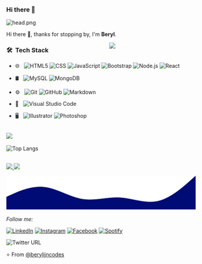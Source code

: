 ### Hi there 👋

<!--
**berylijncodes/berylijncodes** is a ✨ _special_ ✨ repository because its `README.md` (this file) appears on your GitHub profile.

Here are some ideas to get you started:

- 🔭 I’m currently working on ...
- 🌱 I’m currently learning ...
- 👯 I’m looking to collaborate on ...
- 🤔 I’m looking for help with ...
- 💬 Ask me about ...
- 📫 How to reach me: ...
- 😄 Pronouns: ...
- ⚡ Fun fact: ...
-->
![head.png](https://raw.githubusercontent.com/FigureBed/master/img/readme-top.png)

 Hi there 👋, thanks for stopping by, I'm **Beryl**.

<img align='right' src="https://raw.githubusercontent.com/FigureBed/master/img/octocat.gif" width="230">

<h3> 🛠 &nbsp;Tech Stack</h3>


- 🌐 &nbsp;
  ![HTML5](https://img.shields.io/badge/-HTML5-333333?style=flat&logo=HTML5)
  ![CSS](https://img.shields.io/badge/-CSS-333333?style=flat&logo=CSS3&logoColor=1572B6)
  ![JavaScript](https://img.shields.io/badge/-JavaScript-333333?style=flat&logo=javascript)
  ![Bootstrap](https://img.shields.io/badge/-Bootstrap-333333?style=flat&logo=bootstrap&logoColor=563D7C)
  ![Node.js](https://img.shields.io/badge/-Node.js-333333?style=flat&logo=node.js)
  ![React](https://img.shields.io/badge/-React-333333?style=flat&logo=react)
- 🛢 &nbsp;
  ![MySQL](https://img.shields.io/badge/-MySQL-333333?style=flat&logo=mysql)
  ![MongoDB](https://img.shields.io/badge/-MongoDB-333333?style=flat&logo=mongodb)
- ⚙️ &nbsp;
  ![Git](https://img.shields.io/badge/-Git-333333?style=flat&logo=git)
  ![GitHub](https://img.shields.io/badge/-GitHub-333333?style=flat&logo=github)
  ![Markdown](https://img.shields.io/badge/-Markdown-333333?style=flat&logo=markdown)
- 🔧 &nbsp;
  ![Visual Studio Code](https://img.shields.io/badge/-Visual%20Studio%20Code-333333?style=flat&logo=visual-studio-code&logoColor=007ACC)
  
  
- 🖥 &nbsp;
  ![Illustrator](https://img.shields.io/badge/-Illustrator-333333?style=flat&logo=adobe-illustrator)
  ![Photoshop](https://img.shields.io/badge/-Photoshop-333333?style=flat&logo=adobe-photoshop)
  

<br/>
<img src="https://github-readme-stats.vercel.app/api?username=berylijncodes&show_icons=true&theme=radical&title_color=8E2DE2&text_color=fff&icon_color=8E2DE2">


![Top Langs](https://github-readme-stats.vercel.app/api/top-langs/?username=berylijncodes&theme=radical&title_color=8E2DE2&text_color=fff)

<br/>




<a href="https://github.com/berylijncodes">
  <img src="https://img.shields.io/github/followers/berylijncodes">
</a> 
<a href="https://github.com/berylijncodes">
   <img src="https://komarev.com/ghpvc/?username=berylijncodes">
</a>

![bottom.png](https://raw.githubusercontent.com/iCharlesZ/FigureBed/master/img/readme-bottom.png)

<i>Follow me:</i><br>

<a href="https://www.linkedin.com/in/beryl-ilenwabor" target="_blank"><img src="https://img.shields.io/badge/LinkedIn-%230077B5.svg?&style=flat-square&logo=linkedin&logoColor=white" alt="LinkedIn"></a>
<a href="https://www.instagram.com/berylilenwabor" target="_blank"><img src="https://img.shields.io/badge/Instagram-%23E4405F.svg?&style=flat-square&logo=instagram&logoColor=white" alt="Instagram"></a>
<a href="https://www.facebook.com/beryl.obasuyi" target="_blank"><img src="https://img.shields.io/badge/Facebook-%231877F2.svg?&style=flat-square&logo=facebook&logoColor=white" alt="Facebook"></a>
<a href="https://twitter.com/Berylijn_codes" target="_blank"><img src="https://img.shields.io/badge/twitter-%231877F2.svg?&style=flat-square&logo=twitter&logoColor=white" alt="Spotify"></a>

<img alt="Twitter URL" src="https://img.shields.io/twitter/url?style=social&url=%2Ftwitter.com%2F">
</div>

⭐️ From [@berylijncodes](https://github.com/berylijncodes)
